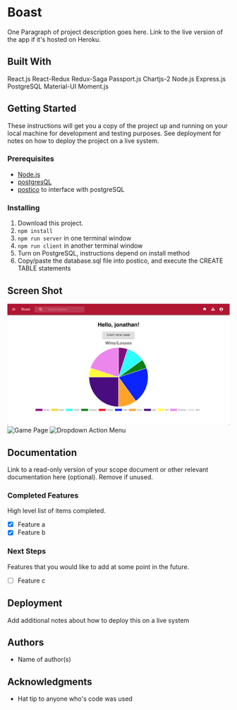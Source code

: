 # Boast

One Paragraph of project description goes here. Link to the live version of the app if it's hosted on Heroku.

## Built With

React.js
React-Redux
Redux-Saga
Passport.js
Chartjs-2
Node.js
Express.js
PostgreSQL
Material-UI
Moment.js


## Getting Started

These instructions will get you a copy of the project up and running on your local machine for development and testing purposes. See deployment for notes on how to deploy the project on a live system.

### Prerequisites

- [Node.js](https://nodejs.org/en/)
- [postgresQL](https://www.postgresql.org/download/)
- [postico](https://eggerapps.at/postico/) to interface with postgreSQL



### Installing

1. Download this project.
2. `npm install`
3. `npm run server` in one terminal window
4. `npm run client` in another terminal window
5. Turn on PostgreSQL, instructions depend on install method
6. Copy/paste the database.sql file into postico, and execute the CREATE TABLE statements



## Screen Shot

![Home Page](public/images/home.jpg?raw=true)
![Game Page](images/game.jpg?raw=true)
![Dropdown Action Menu](images/menu.jpg?raw=true)

## Documentation

Link to a read-only version of your scope document or other relevant documentation here (optional). Remove if unused.

### Completed Features

High level list of items completed.

- [x] Feature a
- [x] Feature b

### Next Steps

Features that you would like to add at some point in the future.

- [ ] Feature c

## Deployment

Add additional notes about how to deploy this on a live system

## Authors

* Name of author(s)


## Acknowledgments

* Hat tip to anyone who's code was used